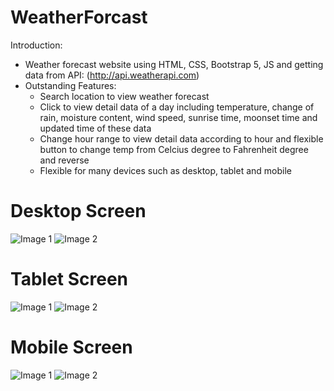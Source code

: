 # WeatherForcast
Introduction:
 - Weather forecast website using HTML, CSS, Bootstrap 5, JS and getting data from API: (http://api.weatherapi.com)
 - Outstanding Features: 
    + Search location to view weather forecast
    + Click to view detail data of a day including temperature, change of rain, moisture content, wind speed, sunrise time, moonset time and updated time of these data
    + Change hour range to view detail data according to hour and flexible button to change temp from Celcius degree to Fahrenheit degree and reverse 
    + Flexible for many devices such as desktop, tablet and mobile
# Desktop Screen
![Image 1](https://i.ibb.co/bHQy6Pf/1.png)
![Image 2](https://i.ibb.co/hCbxt4X/2.png)

# Tablet Screen
![Image 1](https://i.ibb.co/nDcsx79/1.png)
![Image 2](https://i.ibb.co/cT0rym5/2.png)

# Mobile Screen
![Image 1](https://i.ibb.co/2qYMZht/1.png)
![Image 2](https://i.ibb.co/GWNNNBQ/2.png)
